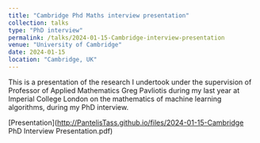 ```yaml
---
title: "Cambridge Phd Maths interview presentation"
collection: talks
type: "PhD interview"
permalink: /talks/2024-01-15-Cambridge-interview-presentation
venue: "University of Cambridge"
date: 2024-01-15
location: "Cambridge, UK"
---
```


This is a presentation of the research I undertook under the supervision of Professor of Applied Mathematics Greg Pavliotis during my last year at Imperial College London on the mathematics of machine learning algorithms, during my PhD interview.

[Presentation](http://PantelisTass.github.io/files/2024-01-15-Cambridge PhD Interview Presentation.pdf)
